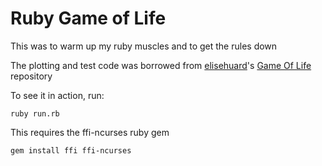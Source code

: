 # Ruby Game of Life

This was to warm up my ruby muscles and to get the rules down

The plotting and test code was borrowed from [elisehuard](https://github.com/elisehuard)'s [Game Of Life](https://github.com/elisehuard/game_of_life) repository

To see it in action, run:

    ruby run.rb    

This requires the ffi-ncurses ruby gem

    gem install ffi ffi-ncurses
